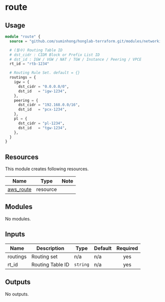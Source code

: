 # route

## Usage

```tf
module "route" {
  source = "github.com/suminhong/honglab-terraform.git/modules/networking/route"

  # (필수) Routing Table ID
  # dst_cidr : CIDR Block or Prefix List ID
  # dst_id : IGW / VGW / NAT / TGW / Instance / Peering / VPCE
  rt_id = "rtb-1234"

  # Routing Rule Set. default = {}
  routings = {
    igw = {
      dst_cidr = "0.0.0.0/0",
      dst_id   = "igw-1234",
    },
    peering = {
      dst_cidr = "192.168.0.0/16",
      dst_id   = "pcx-1234",
    },
    pl = {
      dst_cidr = "pl-1234",
      dst_id   = "tgw-1234",
    },
  }
}
```

## Resources

This module creates following resources.

| Name | Type | Note |
|------|------|------|
| [aws_route](https://registry.terraform.io/providers/hashicorp/aws/latest/docs/resources/route) | resource | |

## Modules

No modules.

## Inputs

| Name | Description | Type | Default | Required |
|------|-------------|------|---------|:--------:|
| routings | Routing set | n/a | n/a | yes |
| rt_id | Routing Table ID | `string` | n/a | yes |

## Outputs

No outputs.
